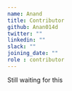 ```yaml
---
name: Anand
title: Contributor
github: Anan014d
twitter: ""
linkedin: ""
slack: ""
joining_date: ""
role : contributor
---
```


Still waiting for this
